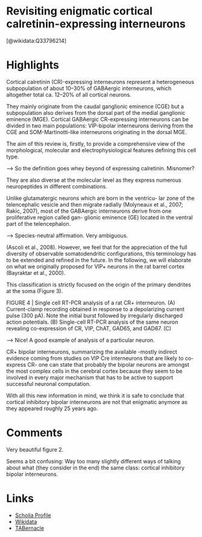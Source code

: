
Revisiting enigmatic cortical calretinin-expressing interneurons
================================================================
  
  [@wikidata:Q33796214]  

# Highlights
Cortical calretinin (CR)-expressing interneurons represent a heterogeneous subpopulation of about 10–30% of GABAergic interneurons, which altogether total ca. 12–20% of all cortical neurons.

They mainly originate from the caudal ganglionic eminence (CGE) but a subpopulation also derives from the dorsal part of the medial ganglionic eminence (MGE). Cortical GABAergic CR-expressing interneurons can be divided in two main populations: VIP-bipolar interneurons deriving from the CGE and SOM-Martinotti-like interneurons originating in the dorsal MGE.

The aim of this review is, firstly, to provide a comprehensive view of the morphological, molecular and electrophysiological features defining this cell type.

--> So the definition goes whey beyond of expressing calretinin. Misnomer?

They are also diverse at the molecular level as they express numerous neuropeptides in different combinations.

Unlike glutamatergic neurons which are born in the ventricu- lar zone of the telencephalic vesicle and then migrate radially (Molyneaux et al., 2007; Rakic, 2007), most of the GABAergic interneurons derive from one proliferative region called gan- glionic eminence (GE) located in the ventral part of the telencephalon.

--> Species-neutral affirmation. Very ambiguous.

(Ascoli et al., 2008). However, we feel that for the appreciation of the full diversity of observable somatodendritic configurations, this terminology has to be extended and refined in the future. In the following, we will elaborate on what we originally proposed for VIP+ neurons in the rat barrel cortex (Bayraktar et al., 2000).

This classification is strictly focused on the origin of the primary dendrites at the soma (Figure 3).

FIGURE 4 | Single cell RT-PCR analysis of a rat CR+ interneuron. (A) Current-clamp recording obtained in response to a depolarizing current pulse (300 pA). Note the initial burst followed by irregularly discharged action potentials. (B) Single-cell RT-PCR analysis of the same neuron revealing co-expression of CR, VIP, ChAT, GAD65, and GAD67. (C)

--> Nice! A good example of analysis of a particular neuron.

CR+ bipolar interneurons, summarizing the available -mostly indirect evidence coming from studies on VIP Cre interneurons that are likely to co-express CR- one can state that probably the bipolar neurons are amongst the most complex cells in the cerebral cortex because they seem to be involved in every major mechanism that has to be active to support successful neuronal computation.

With all this new information in mind, we think it is safe to
conclude that cortical inhibitory bipolar interneurons are not that enigmatic anymore as they appeared roughly 25 years ago.

# Comments
Very beautiful figure 2. 

Seems a bit confusing: Way too many slightly different ways of talking about what (they consider in the end) the same class: cortical inhibitory bipolar interneurons.
# Links
  
 * [Scholia Profile](https://scholia.toolforge.org/work/Q33796214)  
 * [Wikidata](https://www.wikidata.org/wiki/Q33796214)  
 * [TABernacle](https://tabernacle.toolforge.org/?#/tab/manual/Q33796214/P921%3BP4510)  
